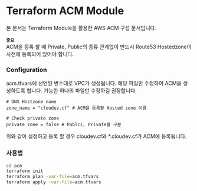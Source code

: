 # Terraform ACM Module
본 문서는 Terraform Module을 활용한 AWS ACM 구성 문서입니다.

**`중요`**  
ACM을 등록 할 때 Private, Public의 종류 관계없이 반드시 Route53 Hostedzone이 사전에 등록되어 있어야 합니다. 

### Configuration
acm.tfvars에 선언된 변수대로 VPC가 생성됩니다. 해당 파일만 수정하여 ACM을 생성하도록 합니다. 가능한 하나의 파일만 수정하길 권장합니다.

```
# DNS Hostzone name
zone_name = "cloudev.cf" # ACM을 등록할 Hosted zone 이름

# Check private zone 
private_zone = false # Publci, Private을 구분
```

위와 같이 설정하고 등록 할 경우 cloudev.cf와 *.cloudev.cf가 ACM에 등록됩니다.

### 사용법
```bash
cd acm
terraform init
terraform plan -var-file=acm.tfvars
terraform apply -var-file=acm.tfvars
```